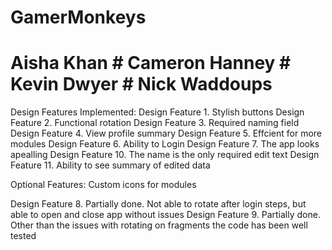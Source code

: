 # GamerMonkeys

# Aisha Khan   #   Cameron Hanney   #   Kevin Dwyer   #   Nick Waddoups

Design Features Implemented:
  Design Feature 1. Stylish buttons
  Design Feature 2. Functional rotation
  Design Feature 3. Required naming field
  Design Feature 4. View profile summary
  Design Feature 5. Effcient for more modules
  Design Feature 6. Ability to Login
  Design Feature 7. The app looks apealling 
  Design Feature 10. The name is the only required edit text
  Design Feature 11. Ability to see summary of edited data
  
  Optional Features:
    Custom icons for modules
  
  Design Feature 8. Partially done. Not able to rotate after login steps, but able to open and close app without issues
  Design Feature 9. Partially done. Other than the issues with rotating on fragments the code has been well tested
  
  
